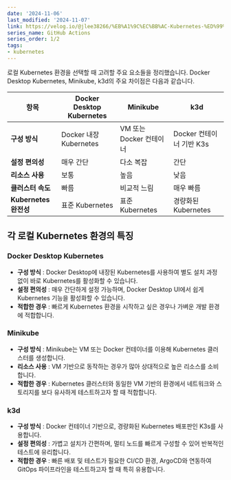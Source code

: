 ```yaml
---
date: '2024-11-06'
last_modified: '2024-11-07'
link: https://velog.io/@jlee38266/%EB%A1%9C%EC%BB%AC-Kubernetes-%ED%99%98%EA%B2%BD-%EB%B9%84%EA%B5%90
series_name: GitHub Actions
series_order: 1/2
tags:
- kubernetes
---
```


로컬 Kubernetes 환경을 선택할 때 고려할 주요 요소들을 정리했습니다. Docker Desktop Kubernetes, Minikube, k3d의 주요 차이점은 다음과 같습니다.

항목 | Docker Desktop Kubernetes | Minikube | k3d  
---|---|---|---  
**구성 방식** | Docker 내장 Kubernetes | VM 또는 Docker 컨테이너 | Docker 컨테이너 기반 K3s  
**설정 편의성** | 매우 간단 | 다소 복잡 | 간단  
**리소스 사용** | 보통 | 높음 | 낮음  
**클러스터 속도** | 빠름 | 비교적 느림 | 매우 빠름  
**Kubernetes 완전성** | 표준 Kubernetes | 표준 Kubernetes | 경량화된 Kubernetes  
  
## 각 로컬 Kubernetes 환경의 특징

### Docker Desktop Kubernetes

  * **구성 방식** : Docker Desktop에 내장된 Kubernetes를 사용하여 별도 설치 과정 없이 바로 Kubernetes를 활성화할 수 있습니다.
  * **설정 편의성** : 매우 간단하게 설정 가능하며, Docker Desktop UI에서 쉽게 Kubernetes 기능을 활성화할 수 있습니다.
  * **적합한 경우** : 빠르게 Kubernetes 환경을 시작하고 싶은 경우나 가벼운 개발 환경에 적합합니다.



### Minikube

  * **구성 방식** : Minikube는 VM 또는 Docker 컨테이너를 이용해 Kubernetes 클러스터를 생성합니다.
  * **리소스 사용** : VM 기반으로 동작하는 경우가 많아 상대적으로 높은 리소스를 소비합니다.
  * **적합한 경우** : Kubernetes 클러스터와 동일한 VM 기반의 환경에서 네트워크와 스토리지를 보다 유사하게 테스트하고자 할 때 적합합니다.



### k3d

  * **구성 방식** : Docker 컨테이너 기반으로, 경량화된 Kubernetes 배포판인 K3s를 사용합니다.
  * **설정 편의성** : 가볍고 설치가 간편하며, 멀티 노드를 빠르게 구성할 수 있어 반복적인 테스트에 유리합니다.
  * **적합한 경우** : 빠른 배포 및 테스트가 필요한 CI/CD 환경, ArgoCD와 연동하여 GitOps 파이프라인을 테스트하고자 할 때 특히 유용합니다.